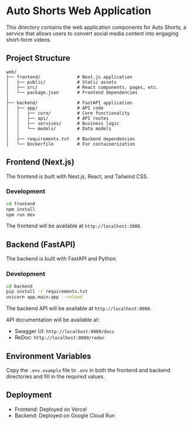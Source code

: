 # Auto Shorts Web Application

This directory contains the web application components for Auto Shorts, a service that allows users to convert social media content into engaging short-form videos.

## Project Structure

```
web/
├── frontend/              # Next.js application
│   ├── public/            # Static assets
│   ├── src/               # React components, pages, etc.
│   └── package.json       # Frontend dependencies
│
├── backend/               # FastAPI application
│   ├── app/               # API code
│   │   ├── core/          # Core functionality
│   │   ├── api/           # API routes
│   │   ├── services/      # Business logic
│   │   └── models/        # Data models
│   │
│   ├── requirements.txt   # Backend dependencies
│   └── Dockerfile         # For containerization
```

## Frontend (Next.js)

The frontend is built with Next.js, React, and Tailwind CSS.

### Development

```bash
cd frontend
npm install
npm run dev
```

The frontend will be available at `http://localhost:3000`.

## Backend (FastAPI)

The backend is built with FastAPI and Python.

### Development

```bash
cd backend
pip install -r requirements.txt
uvicorn app.main:app --reload
```

The backend API will be available at `http://localhost:8000`.

API documentation will be available at:
- Swagger UI: `http://localhost:8000/docs`
- ReDoc: `http://localhost:8000/redoc`

## Environment Variables

Copy the `.env.example` file to `.env` in both the frontend and backend directories and fill in the required values.

## Deployment

- Frontend: Deployed on Vercel
- Backend: Deployed on Google Cloud Run 